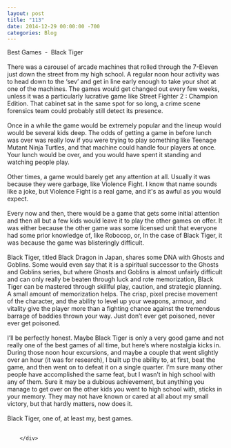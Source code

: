 ```yaml
---
layout: post
title: "113"
date: 2014-12-29 00:00:00 -700
categories: Blog
---
```


<div class="blog-content">
				<div class="paragraph" style="text-align:left;"><span style=""><span style="">Best Games &nbsp;- &nbsp;Black Tiger</span><br><br><span style="">There was a carousel of arcade machines that rolled through the 7-Eleven just down the street from my high school. A regular noon hour activity was to head down to the &lsquo;sev&rsquo; and get in line early enough to take your shot at one of the machines. The games would get changed out every few weeks, unless it was a particularly lucrative game like Street Fighter 2 : Champion Edition. That cabinet sat in the same spot for so long, a crime scene forensics team could probably still detect its presence. </span><br><br><span style="">Once in a while the game would be extremely popular and the lineup would would be several kids deep. The odds of getting a game in before lunch was over was really low if you were trying to play something like Teenage Mutant Ninja Turtles, and that machine could handle four players at once. Your lunch would be over, and you would have spent it standing and watching people play. </span><br><br><span style="">Other times, a game would barely get any attention at all. Usually it was because they were garbage, like Violence Fight. I know that name sounds like a joke, but Violence Fight is a real game, and it's as awful as you would expect.</span><br><br><span style="">Every now and then, there would be a game that gets some initial attention and then all but a few kids would leave it to play the other games on offer. It was either because the other game was some licensed unit that everyone had some prior knowledge of, like Robocop, or, In the case of Black Tiger, it was because the game was blisteringly difficult.</span><br><br><span style="">Black Tiger, titled Black Dragon in Japan, shares some DNA with Ghosts and Goblins. Some would even say that it is a spiritual successor to the Ghosts and Goblins series, but where Ghosts and Goblins is almost unfairly difficult and can only really be beaten through luck and rote memorization, Black Tiger can be mastered through skillful play, caution, and strategic planning. A small amount of memorization helps. The crisp, pixel precise movement of the character, and the ability to level up your weapons, armour, and vitality give the player more than a fighting chance against the tremendous barrage of baddies thrown your way. Just don&rsquo;t ever get poisoned, never ever get poisoned.</span><br><br><span style="">I&rsquo;ll be perfectly honest. Maybe Black Tiger is only a very good game and not really one of the best games of all time, but here&rsquo;s where nostalgia kicks in. During those noon hour excursions, and maybe a couple that went slightly over an hour (it was for research), I built up the ability to, at first, beat the game, and then went on to defeat it on a single quarter. I&rsquo;m sure many other people have accomplished the same feat, but I wasn&rsquo;t in high school with any of them. Sure it may be a dubious achievement, but anything you manage to get over on the other kids you went to high school with, sticks in your memory. They may not have known or cared at all about my small victory, but that hardly matters, now does it.</span><br><br><span style="">Black Tiger, one of, at least my, best games.</span><br><br></span></div>

		</div>
        